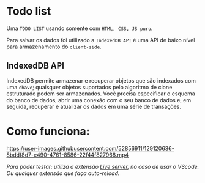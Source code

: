 # Todo list

Uma `TODO LIST` usando somente com `HTML, CSS, JS puro`.

Para salvar os dados foi utilizado a `IndexedDB API` é uma API de baixo nível para armazenamento do `client-side`.

## IndexedDB API

IndexedDB permite armazenar e recuperar objetos que são indexados com uma `chave`; quaisquer objetos suportados pelo algoritmo de clone estruturado podem ser armazenados. Você precisa especificar o esquema do banco de dados, abrir uma conexão com o seu banco de dados e, em seguida, recuperar e atualizar os dados em uma série de transações.

# Como funciona:

https://user-images.githubusercontent.com/52856911/129120636-8bddf8d7-e490-4761-8586-22f44f827968.mp4

<em>
  Para poder testar: utiliza a extensão <a href="https://marketplace.visualstudio.com/items?itemName=ritwickdey.LiveServer">Live server</a>, no caso de usar o VScode.
</em>
<br />
<em>Ou qualquer extensão que faça auto-reload.</em>
